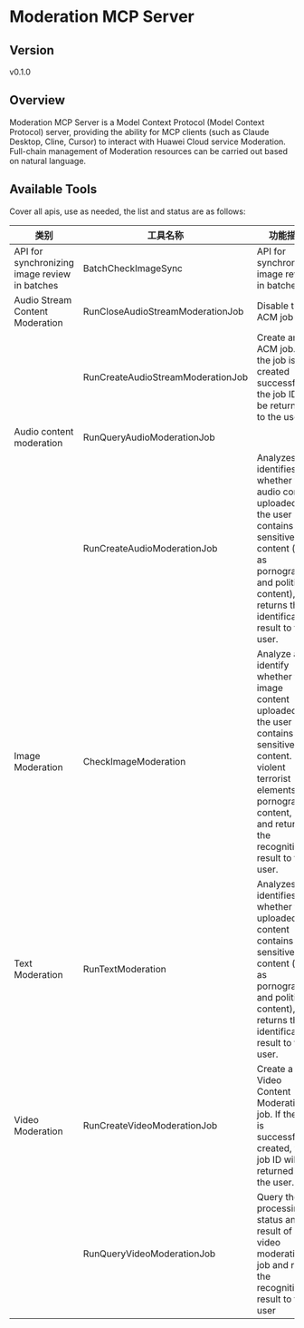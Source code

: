 # Moderation MCP Server 


## Version
v0.1.0

## Overview

Moderation MCP Server is a Model Context Protocol (Model Context Protocol) server, providing the ability for MCP clients (such as Claude Desktop, Cline, Cursor) to interact with Huawei Cloud service Moderation. Full-chain management of Moderation resources can be carried out based on natural language.

## Available Tools
Cover all apis, use as needed, the list and status are as follows:

| 类别 | 工具名称 | 功能描述 | 状态 |
| --- | --- | --- | --- |
| API for synchronizing image review in batches | BatchCheckImageSync | API for synchronizing image review in batches | To be tested |
| Audio Stream Content Moderation | RunCloseAudioStreamModerationJob | Disable the ACM job | To be tested |
|  | RunCreateAudioStreamModerationJob | Create an ACM job. If the job is created successfully, the job ID will be returned to the user. | To be tested |
| Audio content moderation | RunQueryAudioModerationJob |  | To be tested |
|  | RunCreateAudioModerationJob | Analyzes and identifies whether the audio content uploaded by the user contains sensitive content (such as pornographic and political content), and returns the identification result to the user. | To be tested |
| Image Moderation | CheckImageModeration | Analyze and identify whether the image content uploaded by the user contains sensitive content. (e.g. violent terrorist elements, pornographic content, etc.) and return the recognition result to the user. | To be tested |
| Text Moderation | RunTextModeration | Analyzes and identifies whether the uploaded text content contains sensitive content (such as pornographic and political content), and returns the identification result to the user. | To be tested |
| Video Moderation | RunCreateVideoModerationJob | Create a Video Content Moderation job. If the job is successfully created, the job ID will be returned to the user. | To be tested |
|  | RunQueryVideoModerationJob | Query the processing status and result of the video moderation job and return the recognition result to the user | To be tested |

